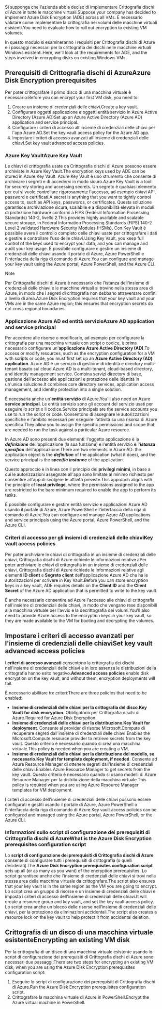 <span data-ttu-id="18e3f-101">Si supponga che l'azienda abbia deciso di implementare Crittografia dischi di Azure in tutte le macchine virtuali.</span><span class="sxs-lookup"><span data-stu-id="18e3f-101">Suppose your company has decided to implement Azure Disk Encryption (ADE) across all VMs.</span></span> <span data-ttu-id="18e3f-102">È necessario valutare come implementare la crittografia nei volumi delle macchine virtuali esistenti.</span><span class="sxs-lookup"><span data-stu-id="18e3f-102">You need to evaluate how to roll out encryption to existing VM volumes.</span></span>

<span data-ttu-id="18e3f-103">In questo modulo si esamineranno i requisiti per Crittografia dischi di Azure e i passaggi necessari per la crittografia dei dischi nelle macchine virtuali Windows esistenti.</span><span class="sxs-lookup"><span data-stu-id="18e3f-103">Here, we'll look at the requirements for ADE, and the steps involved in encrypting disks on existing Windows VMs.</span></span>

## <a name="azure-disk-encryption-prerequisites"></a><span data-ttu-id="18e3f-104">Prerequisiti di Crittografia dischi di Azure</span><span class="sxs-lookup"><span data-stu-id="18e3f-104">Azure Disk Encryption prerequisites</span></span>

<span data-ttu-id="18e3f-105">Per poter crittografare il primo disco di una macchina virtuale è necessario:</span><span class="sxs-lookup"><span data-stu-id="18e3f-105">Before you can encrypt your first VM disk, you need to:</span></span>

1. <span data-ttu-id="18e3f-106">Creare un insieme di credenziali delle chiavi.</span><span class="sxs-lookup"><span data-stu-id="18e3f-106">Create a key vault.</span></span>
1. <span data-ttu-id="18e3f-107">Configurare oggetti applicazione e oggetti entità servizio in Azure Active Directory (Azure AD)</span><span class="sxs-lookup"><span data-stu-id="18e3f-107">Set up an Azure Active Directory (Azure AD) application and service principal.</span></span>
1. <span data-ttu-id="18e3f-108">Configurare i criteri di accesso all'insieme di credenziali delle chiavi per l'app Azure AD.</span><span class="sxs-lookup"><span data-stu-id="18e3f-108">Set the key vault access policy for the Azure AD app.</span></span>
1. <span data-ttu-id="18e3f-109">Impostare i criteri di accesso avanzati all'insieme di credenziali delle chiavi.</span><span class="sxs-lookup"><span data-stu-id="18e3f-109">Set key vault advanced access policies.</span></span>

### <a name="azure-key-vault"></a><span data-ttu-id="18e3f-110">Azure Key Vault</span><span class="sxs-lookup"><span data-stu-id="18e3f-110">Azure Key Vault</span></span>

<span data-ttu-id="18e3f-111">Le chiavi di crittografia usate da Crittografia dischi di Azure possono essere archiviate in Azure Key Vault.</span><span class="sxs-lookup"><span data-stu-id="18e3f-111">The encryption keys used by ADE can be stored in Azure Key Vault.</span></span> <span data-ttu-id="18e3f-112">Azure Key Vault è uno strumento che consente di archiviare i segreti e di accedervi in modo sicuro.</span><span class="sxs-lookup"><span data-stu-id="18e3f-112">Azure Key Vault is a tool for securely storing and accessing secrets.</span></span> <span data-ttu-id="18e3f-113">Un segreto è qualsiasi elemento per cui si vuole controllare rigorosamente l'accesso, ad esempio chiavi API, password o certificati.</span><span class="sxs-lookup"><span data-stu-id="18e3f-113">A secret is anything that you want to tightly control access to, such as API keys, passwords, or certificates.</span></span> <span data-ttu-id="18e3f-114">Questa soluzione garantisce archiviazione sicura, scalabile e a disponibilità elevata in moduli di protezione hardware conformi a FIPS (Federal Information Processing Standards) 140-2, livello 2.</span><span class="sxs-lookup"><span data-stu-id="18e3f-114">This provides highly available and scalable secure storage, in Federal Information Processing Standards (FIPS) 140-2 Level 2 validated Hardware Security Modules (HSMs).</span></span> <span data-ttu-id="18e3f-115">Con Key Vault è possibile avere il controllo completo delle chiavi usate per crittografare i dati e gestire e controllare l'uso delle chiavi.</span><span class="sxs-lookup"><span data-stu-id="18e3f-115">Using Key Vault, you keep full control of the keys used to encrypt your data, and you can manage and audit your key usage.</span></span> <span data-ttu-id="18e3f-116">È possibile configurare e gestire un insieme di credenziali delle chiavi usando il portale di Azure, Azure PowerShell e l'interfaccia della riga di comando di Azure.</span><span class="sxs-lookup"><span data-stu-id="18e3f-116">You can configure and manage your key vault using the Azure portal, Azure PowerShell, and the Azure CLI.</span></span>

>[!NOTE]
> <span data-ttu-id="18e3f-117">Per Crittografia dischi di Azure è necessario che l'istanza dell'insieme di credenziali delle chiavi e le macchine virtuali si trovino nella stessa area di Azure, in modo che i segreti di crittografia non debbano attraversare confini a livello di area.</span><span class="sxs-lookup"><span data-stu-id="18e3f-117">Azure Disk Encryption requires that your key vault and your VMs are in the same Azure region; this ensures that encryption secrets do not cross regional boundaries.</span></span>

### <a name="azure-ad-application-and-service-principal"></a><span data-ttu-id="18e3f-118">Applicazione Azure AD ed entità servizio</span><span class="sxs-lookup"><span data-stu-id="18e3f-118">Azure AD application and service principal</span></span>

<span data-ttu-id="18e3f-119">Per accedere alle risorse o modificarle, ad esempio per configurare la crittografia per una macchina virtuale con script o codice, è prima necessario configurare un'**applicazione Azure Active Directory (AD)**.</span><span class="sxs-lookup"><span data-stu-id="18e3f-119">To access or modify resources, such as the encryption configuration for a VM with scripts or code, you must first set up an **Azure Active Directory (AD) application**.</span></span> <span data-ttu-id="18e3f-120">Azure AD è un servizio di gestione di identità e directory multi-tenant basato sul cloud.</span><span class="sxs-lookup"><span data-stu-id="18e3f-120">Azure AD is a multi-tenant, cloud-based directory, and identity management service.</span></span> <span data-ttu-id="18e3f-121">Combina servizi directory di base, gestione dell'accesso alle applicazioni e protezione delle identità in un'unica soluzione.</span><span class="sxs-lookup"><span data-stu-id="18e3f-121">It combines core directory services, application access management, and identity protection into a single solution.</span></span>

<span data-ttu-id="18e3f-122">È necessaria anche un'**entità servizio** di Azure.</span><span class="sxs-lookup"><span data-stu-id="18e3f-122">You'll also need an Azure **service principal**.</span></span> <span data-ttu-id="18e3f-123">Le entità servizio sono gli account del servizio usati per eseguire lo script o il codice.</span><span class="sxs-lookup"><span data-stu-id="18e3f-123">Service principals are the service accounts you use to run the script or code.</span></span> <span data-ttu-id="18e3f-124">Consentono di assegnare le autorizzazioni specifiche e l'ambito necessari per eseguire l'attività su una risorsa di Azure specifica.</span><span class="sxs-lookup"><span data-stu-id="18e3f-124">They allow you to assign the specific permissions and scope that are needed to run the task against a particular Azure resource.</span></span>

<span data-ttu-id="18e3f-125">In Azure AD sono presenti due elementi: l'oggetto applicazione è la **_definizione_** dell'applicazione (la sua funzione) e l'entità servizio è l'**_istanza specifica_** dell'applicazione.</span><span class="sxs-lookup"><span data-stu-id="18e3f-125">There are two elements in Azure AD: the application object is the **_definition_** of the application (what it does), and the service principal is the **_specific instance_** of the application.</span></span>

<span data-ttu-id="18e3f-126">Questo approccio è in linea con il principio dei **privilegi minimi**, in base a cui le autorizzazioni assegnate all'app sono limitate al minimo richiesto per consentire all'app di svolgere le attività previste.</span><span class="sxs-lookup"><span data-stu-id="18e3f-126">This approach aligns with the principle of **least privilege**, where the permissions assigned to the app are restricted to the bare minimum required to enable the app to perform its tasks.</span></span>

<span data-ttu-id="18e3f-127">È possibile configurare e gestire entità servizio e applicazioni Azure AD usando il portale di Azure, Azure PowerShell e l'interfaccia della riga di comando di Azure.</span><span class="sxs-lookup"><span data-stu-id="18e3f-127">You can configure and manage Azure AD applications and service principals using the Azure portal, Azure PowerShell, and the Azure CLI.</span></span>

### <a name="key-vault-access-policies"></a><span data-ttu-id="18e3f-128">Criteri di accesso per gli insiemi di credenziali delle chiavi</span><span class="sxs-lookup"><span data-stu-id="18e3f-128">Key vault access policies</span></span>

<span data-ttu-id="18e3f-129">Per poter archiviare le chiavi di crittografia in un insieme di credenziali delle chiavi, Crittografia dischi di Azure richiede le informazioni relative aPer poter archiviare le chiavi di crittografia in un insieme di credenziali delle chiavi, Crittografia dischi di Azure richiede le informazioni relative agli elementi **ID client** e **Segreto client** dell'applicazione Azure AD che ha le autorizzazioni per scrivere in Key Vault.</span><span class="sxs-lookup"><span data-stu-id="18e3f-129">Before you can store encryption keys in a key vault, ADE requires details on the **Client ID** and the **Client Secret** of the Azure AD application that is permitted to write to the key vault.</span></span>

<span data-ttu-id="18e3f-130">È anche necessario consentire ad Azure l'accesso alle chiavi di crittografia nell'insieme di credenziali delle chiavi, in modo che vengano rese disponibili alla macchina virtuale per l'avvio e la decrittografia dei volumi.</span><span class="sxs-lookup"><span data-stu-id="18e3f-130">You'll also need to provide Azure access to the encryption keys in your key vault, so they are made available to the VM for booting and decrypting the volumes.</span></span>

## <a name="set-key-vault-advanced-access-policies"></a><span data-ttu-id="18e3f-131">Impostare i criteri di accesso avanzati per l'insieme di credenziali delle chiavi</span><span class="sxs-lookup"><span data-stu-id="18e3f-131">Set key vault advanced access policies</span></span>

<span data-ttu-id="18e3f-132">I **criteri di accesso avanzati** consentono la crittografia dei dischi nell'insieme di credenziali delle chiavi e in loro assenza le distribuzioni della crittografia hanno esito negativo.</span><span class="sxs-lookup"><span data-stu-id="18e3f-132">**Advanced access policies** enable disk encryption on the key vault, and without them, encryption deployments will fail.</span></span> 

<span data-ttu-id="18e3f-133">È necessario abilitare tre criteri:</span><span class="sxs-lookup"><span data-stu-id="18e3f-133">There are three policies that need to be enabled:</span></span>

- <span data-ttu-id="18e3f-134">**Insieme di credenziali delle chiavi per la crittografia del disco**.</span><span class="sxs-lookup"><span data-stu-id="18e3f-134">**Key Vault for disk encryption**.</span></span> <span data-ttu-id="18e3f-135">Obbligatorio per Crittografia dischi di Azure.</span><span class="sxs-lookup"><span data-stu-id="18e3f-135">Required for Azure Disk Encryption.</span></span>
- <span data-ttu-id="18e3f-136">**Insieme di credenziali delle chiavi per la distribuzione**.</span><span class="sxs-lookup"><span data-stu-id="18e3f-136">**Key Vault for deployment**.</span></span> <span data-ttu-id="18e3f-137">Consente al provider di risorse Microsoft.Compute di recuperare segreti dall'insieme di credenziali delle chiavi.</span><span class="sxs-lookup"><span data-stu-id="18e3f-137">Enables the Microsoft.Compute resource provider to retrieve secrets from the key vault.</span></span> <span data-ttu-id="18e3f-138">Questo criterio è necessario quando si crea una macchina virtuale.</span><span class="sxs-lookup"><span data-stu-id="18e3f-138">This policy is needed when you are creating a VM.</span></span>
- <span data-ttu-id="18e3f-139">**Insieme di credenziali delle chiavi per la distribuzione del modello, se necessario**.</span><span class="sxs-lookup"><span data-stu-id="18e3f-139">**Key Vault for template deployment, if needed**.</span></span> <span data-ttu-id="18e3f-140">Consente ad Azure Resource Manager di ottenere segreti dall'Insieme di credenziali delle chiavi.</span><span class="sxs-lookup"><span data-stu-id="18e3f-140">Enables Azure Resource Manager to get secrets from the key vault.</span></span> <span data-ttu-id="18e3f-141">Questo criterio è necessario quando si usano modelli di Azure Resource Manager per la distribuzione della macchina virtuale.</span><span class="sxs-lookup"><span data-stu-id="18e3f-141">This policy is required when you are using Azure Resource Manager templates for VM deployment.</span></span>

<span data-ttu-id="18e3f-142">I criteri di accesso dell'insieme di credenziali delle chiavi possono essere configurati e gestiti usando il portale di Azure, Azure PowerShell o l'interfaccia della riga di comando di Azure.</span><span class="sxs-lookup"><span data-stu-id="18e3f-142">Key vault access policies can be configured and managed using the Azure portal, Azure PowerShell, or the Azure CLI.</span></span>

### <a name="what-is-the-azure-disk-encryption-prerequisites-configuration-script"></a><span data-ttu-id="18e3f-143">Informazioni sullo script di configurazione dei prerequisiti di Crittografia dischi di Azure</span><span class="sxs-lookup"><span data-stu-id="18e3f-143">What is the Azure Disk Encryption prerequisites configuration script</span></span>

<span data-ttu-id="18e3f-144">Lo **script di configurazione dei prerequisiti di Crittografia dischi di Azure** consente di configurare tutti i prerequisiti di crittografia (o quelli desiderati).</span><span class="sxs-lookup"><span data-stu-id="18e3f-144">The **Azure Disk Encryption prerequisites configuration script** sets up all (or as many as you want) of the encryption prerequisites.</span></span> <span data-ttu-id="18e3f-145">Lo script garantisce anche che l'insieme di credenziali delle chiavi si trovi nella stessa area della macchina virtuale da crittografare.</span><span class="sxs-lookup"><span data-stu-id="18e3f-145">The script also ensures that your key vault is in the same region as the VM you are going to encrypt.</span></span> <span data-ttu-id="18e3f-146">Lo script crea un gruppo di risorse e un insieme di credenziali delle chiavi e imposta i criteri di accesso dell'insieme di credenziali delle chiavi.</span><span class="sxs-lookup"><span data-stu-id="18e3f-146">It will create a resource group and key vault, and set the key vault access policy.</span></span> <span data-ttu-id="18e3f-147">Lo script crea anche un blocco delle risorse nell'insieme di credenziali delle chiavi, per la protezione da eliminazioni accidentali.</span><span class="sxs-lookup"><span data-stu-id="18e3f-147">The script also creates a resource lock on the key vault to help protect it from accidental deletion.</span></span>

## <a name="encrypting-an-existing-vm-disk"></a><span data-ttu-id="18e3f-148">Crittografia di un disco di una macchina virtuale esistente</span><span class="sxs-lookup"><span data-stu-id="18e3f-148">Encrypting an existing VM disk</span></span>

<span data-ttu-id="18e3f-149">Per la crittografia di un disco di una macchina virtuale esistente usando lo script di configurazione dei prerequisiti di Crittografia dischi di Azure sono necessari due passaggi:</span><span class="sxs-lookup"><span data-stu-id="18e3f-149">There are two steps for encrypting an existing VM disk, when you are using the Azure Disk Encryption prerequisites configuration script:</span></span>

1. <span data-ttu-id="18e3f-150">Eseguire lo script di configurazione dei prerequisiti di Crittografia dischi di Azure.</span><span class="sxs-lookup"><span data-stu-id="18e3f-150">Run the Azure Disk Encryption prerequisites configuration script.</span></span>
1. <span data-ttu-id="18e3f-151">Crittografare la macchina virtuale di Azure in PowerShell.</span><span class="sxs-lookup"><span data-stu-id="18e3f-151">Encrypt the Azure virtual machine in PowerShell.</span></span>
